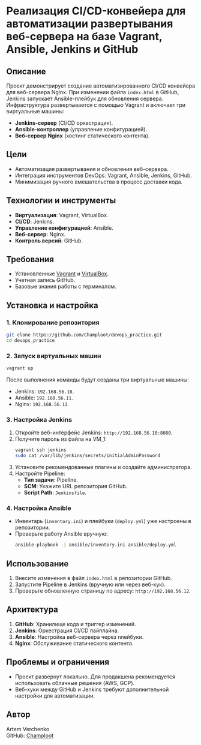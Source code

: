 # Реализация CI/CD-конвейера для автоматизации развертывания веб-сервера на базе Vagrant, Ansible, Jenkins и GitHub


## Описание
Проект демонстрирует создание автоматизированного CI/CD конвейера для веб-сервера Nginx. При изменении файла `index.html` в GitHub, Jenkins запускает Ansible-плейбук для обновления сервера. Инфраструктура развертывается с помощью Vagrant и включает три виртуальные машины:
- **Jenkins-сервер** (CI/CD оркестрация).
- **Ansible-контроллер** (управление конфигурацией).
- **Веб-сервер Nginx** (хостинг статического контента).

## Цели
- Автоматизация развертывания и обновления веб-сервера.
- Интеграция инструментов DevOps: Vagrant, Ansible, Jenkins, GitHub.
- Минимизация ручного вмешательства в процесс доставки кода.

## Технологии и инструменты
- **Виртуализация**: Vagrant, VirtualBox.
- **CI/CD**: Jenkins.
- **Управление конфигурацией**: Ansible.
- **Веб-сервер**: Nginx.
- **Контроль версий**: GitHub.

## Требования
- Установленные [Vagrant](https://www.vagrantup.com/) и [VirtualBox](https://www.virtualbox.org/).
- Учетная запись GitHub.
- Базовые знания работы с терминалом.

## Установка и настройка

### 1. Клонирование репозитория
```bash
git clone https://github.com/Champloot/devops_practice.git
cd devops_practice
```

### 2. Запуск виртуальных машин
```bash
vagrant up
```
После выполнения команды будут созданы три виртуальные машины:
- Jenkins: `192.168.56.10`.
- Ansible: `192.168.56.11`.
- Nginx: `192.168.56.12`.

### 3. Настройка Jenkins
1. Откройте веб-интерфейс Jenkins: `http://192.168.56.10:8080`.
2. Получите пароль из файла на VM_1:
   ```bash
   vagrant ssh jenkins
   sudo cat /var/lib/jenkins/secrets/initialAdminPassword
   ```
3. Установите рекомендованные плагины и создайте администратора.
4. Настройте Pipeline:
   - **Тип задачи**: Pipeline.
   - **SCM**: Укажите URL репозитория GitHub.
   - **Script Path**: `Jenkinsfile`.

### 4. Настройка Ansible
- Инвентарь (`inventory.ini`) и плейбуки (`deploy.yml`) уже настроены в репозитории.
- Проверьте работу Ansible вручную:
  ```bash
  ansible-playbook -i ansible/inventory.ini ansible/deploy.yml
  ```

## Использование
1. Внесите изменения в файл `index.html` в репозитории GitHub.
2. Запустите Pipeline в Jenkins (вручную или через веб-хук).
3. Проверьте обновленную страницу по адресу: `http://192.168.56.12`.

## Архитектура
1. **GitHub**: Хранилище кода и триггер изменений.
2. **Jenkins**: Оркестрация CI/CD пайплайна.
3. **Ansible**: Настройка веб-сервера через плейбуки.
4. **Nginx**: Обслуживание статического контента.

## Проблемы и ограничения
- Проект развернут локально. Для продакшена рекомендуется использовать облачные решения (AWS, GCP).
- Веб-хуки между GitHub и Jenkins требуют дополнительной настройки для автоматизации.


## Автор
Artem Verchenko  
GitHub: [Champloot](https://github.com/Champloot)
